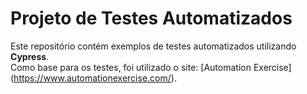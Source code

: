 # Projeto de Testes Automatizados

Este repositório contém exemplos de testes automatizados utilizando **Cypress**.  
Como base para os testes, foi utilizado o site: [Automation Exercise] (https://www.automationexercise.com/).
